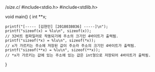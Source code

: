 /*size.c*/
#include<stdio.h>
#include<stdlib.h>

void main()
{
	int **x;

	printf("[----- [김현민] [2018038036] -----]\n");
	printf("sizeof(x) = %lu\n", sizeof(x));
	// 32비트 컴파일러로 작동되기에 주소의 크기인 4바이트가 출력됨.
	printf("sizeof(*x) = %lu\n", sizeof(*x));
	// x가 가르키는 주소에 저장된 값이 주소라 주소의 크기인 4바이트가 출력됨.
	printf("sizeof(**x) = %lu\n", sizeof(**x));
	// *x가 가르키는 값에 있는 주소에 있는 값은 int형으로 저장되어 4바이트가 출력됨.
}
